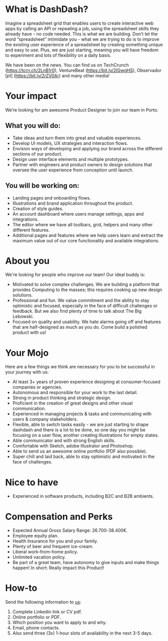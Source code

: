 # What is DashDash?

Imagine a spreadsheet grid that enables users to create interactive web apps by calling an API or repeating a job, using the spreadsheet skills they already have - no code needed. This is what we are building. Don’t let the word “spreadsheet” intimidate you - what we are trying to do is to improve the existing user experience of a spreadsheet by creating something unique and easy to use. Plus, we are just starting, meaning you will have freedom to experiment and lots of flexibility on a daily basis.

We have been on the news. You can find us on TechCrunch (https://tcrn.ch/2LnB1r0), VentureBeat (https://bit.ly/2IGwgHS), Observador [pt] (https://bit.ly/2rZV0Ar) and many other media!

# Your impact
We’re looking for am awesome Product Designer to join our team in Porto.

## What you will do:
* Take ideas and turn them into great and valuable experiences.
* Develop UI models, UX strategies and interaction flows.
* Envision ways of developing and applying our brand across the different sections of our product.
* Design user interface elements and multiple prototypes.
* Partner with engineers and product owners to design solutions that oversee the user experience from conception until launch.

## You will be working on:
* Landing pages and onboarding flows.
* Illustrations and brand application throughout the product.
* Creation of style guides.
* An account dashboard where users manage settings, apps and integrations.
* The editor where we have all toolbars, grid, helpers and many other different features.
* Additional pages and features where we help users learn and extract the maximum value out of our core functionality and available integrations.

# About you
We're looking for people who improve our team! Our ideal buddy is:
* Motivated to solve complex challenges. We are building a platform that provides Computing to the masses; this requires cooking up new design solutions.
* Professional and fun. We value commitment and the ability to stay optimistic and focused, especially in the face of difficult challenges or feedback. But we also find plenty of time to talk about The Big Lebowski.
* Focused on quality and usability. We hate alarms going off and features that are half-designed as much as you do. Come build a polished product with us!

# Your Mojo
Here are a few things we think are necessary for you to be successful in your journey with us:
* At least 3+ years of proven experience designing at consumer-focused companies or agencies.
* Autonomous and responsible for your work to the last detail.
* Strong in product thinking and strategic design.
* Proficient in the creation of great designs and other visual communication.
* Experienced in managing projects & tasks and communicating with users & company stakeholders.
* Flexible, able to switch tasks easily - we are just starting to shape dashdash and there is a lot to be done, so one day you might be focusing on a user flow, another creating illustrations for empty states.
* Able communicator and with strong English skills.
* Comfortable with Sketch, adobe Illustrator and Photoshop.
* Able to send us an awesome online portfolio (PDF also possible).
* Super chill and laid back, able to stay optimistic and motivated in the face of challenges.

# Nice to have
* Experienced in software products, including B2C and B2B ambients.

# Compensation and Perks
* Expected Annual Gross Salary Range: 26.700-38.400€.
* Employee equity plan.
* Health Insurance for you and your family.
* Plenty of beer and frequent ice-cream.
* Liberal work-from-home policy.
* Unlimited vacation policy.
* Be part of a great team, have autonomy to give inputs and make things happen! In short: Really impact this Product!

# How-to
Send the following information to [us](mailto:join@dashdash.com):
   1. Complete Linkedin link or CV pdf.
   2. Online portfolio or PDF.
   3. Which position you want to apply to and why.
   4. Email, phone contacts.
   5. Also send three (3x) 1-hour slots of availability in the next 3-5 days.
